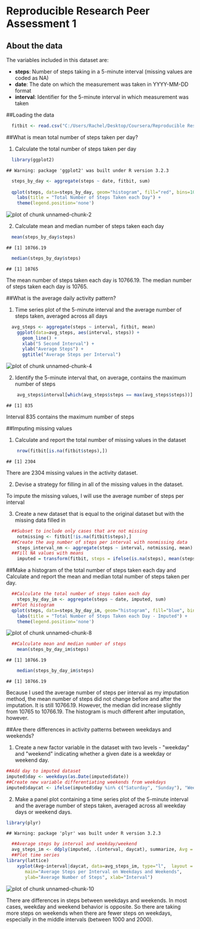 Reproducible Research Peer Assessment 1
============================================

## About the data
The variables included in this dataset are:

- **steps**: Number of steps taking in a 5-minute interval (missing values are coded as NA)
- **date**: The date on which the measurement was taken in YYYY-MM-DD format
- **interval**: Identifier for the 5-minute interval in which measurement was taken

##Loading the data

```r
  fitbit <- read.csv("C:/Users/Rachel/Desktop/Coursera/Reproducible Research/activity.csv")
```

##What is mean total number of steps taken per day?

1. Calculate the total number of steps taken per day

```r
  library(ggplot2)
```

```
## Warning: package 'ggplot2' was built under R version 3.2.3
```

```r
  steps_by_day <- aggregate(steps ~ date, fitbit, sum)
  
  qplot(steps, data=steps_by_day, geom="histogram", fill="red", bins=100) + 
    labs(title = "Total Number of Steps Taken each Day") +
    theme(legend.position='none')
```

![plot of chunk unnamed-chunk-2](figure/unnamed-chunk-2-1.png)

2. Calculate mean and median number of steps taken each day


```r
  mean(steps_by_day$steps)
```

```
## [1] 10766.19
```

```r
  median(steps_by_day$steps)
```

```
## [1] 10765
```

The mean number of steps taken each day is 10766.19.  The median number of steps taken each day is 10765.

##What is the average daily activity pattern?

1. Time series plot of the 5-minute interval and the average number of steps taken, averaged across all days 

```r
  avg_steps <- aggregate(steps ~ interval, fitbit, mean)
    ggplot(data=avg_steps, aes(interval, steps)) + 
      geom_line() +
      xlab("5 Second Interval") +
      ylab("Average Steps") +
      ggtitle("Average Steps per Interval")
```

![plot of chunk unnamed-chunk-4](figure/unnamed-chunk-4-1.png)

2. Identify the 5-minute interval that, on average, contains the maximum number of steps

```r
    avg_steps$interval[which(avg_steps$steps == max(avg_steps$steps))]
```

```
## [1] 835
```

Interval 835 contains the maximum number of steps

##Imputing missing values

1. Calculate and report the total number of missing values in the dataset

```r
    nrow(fitbit[is.na(fitbit$steps),])
```

```
## [1] 2304
```

There are 2304 missing values in the activity dataset.

2. Devise a strategy for filling in all of the missing values in the dataset.

To impute the missing values, I will use the average number of steps per interval

3. Create a new dataset that is equal to the original dataset but with the missing data filled in

```r
  ##Subset to include only cases that are not missing
    notmissing <- fitbit[!is.na(fitbit$steps),]
  ##Create the avg number of steps per interval with nonmissing data
    steps_interval_nm <- aggregate(steps ~ interval, notmissing, mean)
  ##Fill NA values with means
    imputed = transform(fitbit, steps = ifelse(is.na(steps), mean(steps_interval_nm$steps, na.rm=TRUE), steps))
```

##Make a histogram of the total number of steps taken each day and Calculate and report the mean and median total number of steps taken per day.


```r
  ##Calculate the total number of steps taken each day    
    steps_by_day_im <- aggregate(steps ~ date, imputed, sum)
  ##Plot histogram
  qplot(steps, data=steps_by_day_im, geom="histogram", fill="blue", bins=100) + 
    labs(title = "Total Number of Steps Taken each Day - Imputed") +
    theme(legend.position='none')
```

![plot of chunk unnamed-chunk-8](figure/unnamed-chunk-8-1.png)

```r
  ##Calculate mean and median number of steps
    mean(steps_by_day_im$steps)
```

```
## [1] 10766.19
```

```r
    median(steps_by_day_im$steps)
```

```
## [1] 10766.19
```
Because I used the average number of steps per interval as my imputation method, the mean number of steps did not change before and after the imputation.  It is still 10766.19.  However, the median did increase slightly from 10765 to 10766.19. The histogram is much different after imputation, however.

##Are there differences in activity patterns between weekdays and weekends?
1. Create a new factor variable in the dataset with two levels - "weekday" and "weekend" indicating whether a given date is a weekday or weekend day.


```r
##Add day to imputed dataset
imputed$day <- weekdays(as.Date(imputed$date))
##Create new variable differentiating weekends from weekdays
imputed$daycat <- ifelse(imputed$day %in% c("Saturday", "Sunday"), "Weekend", "Weekday")
```

2. Make a panel plot containing a time series plot of the 5-minute interval and the average number of steps taken, averaged across all weekday days or weekend days.


```r
library(plyr)
```

```
## Warning: package 'plyr' was built under R version 3.2.3
```

```r
  ##Average steps by interval and weekday/weekend 
  avg_steps_im <- ddply(imputed, .(interval, daycat), summarize, Avg = mean(steps))
  ##Plot time series
library(lattice) 
    xyplot(Avg~interval|daycat, data=avg_steps_im, type="l",  layout = c(1,2),
       main="Average Steps per Interval on Weekdays and Weekends", 
       ylab="Average Number of Steps", xlab="Interval")
```

![plot of chunk unnamed-chunk-10](figure/unnamed-chunk-10-1.png)

There are differences in steps between weekdays and weekends. In most cases, weekday and weekend behavior is opposite.  So there are taking more steps on weekends when there are fewer steps on weekdays, especially in the middle intervals (between 1000 and 2000).
